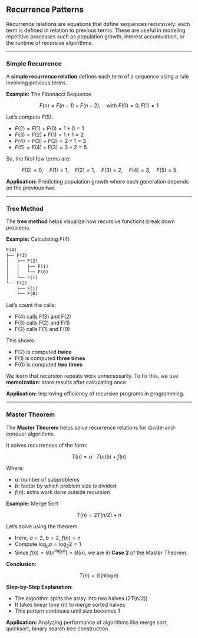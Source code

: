## Recurrence Patterns

Recurrence relations are equations that define sequences recursively: each term is defined in relation to previous terms. These are useful in modeling repetitive processes such as population growth, interest accumulation, or the runtime of recursive algorithms.

---

### Simple Recurrence

A **simple recurrence relation** defines each term of a sequence using a rule involving previous terms.

**Example:** The Fibonacci Sequence

$$
F(n) = F(n-1) + F(n-2), \quad \text{with } F(0) = 0, F(1) = 1
$$

Let’s compute $F(5)$:

* $F(2) = F(1) + F(0) = 1 + 0 = 1$
* $F(3) = F(2) + F(1) = 1 + 1 = 2$
* $F(4) = F(3) + F(2) = 2 + 1 = 3$
* $F(5) = F(4) + F(3) = 3 + 2 = 5$

So, the first few terms are:

$$
F(0) = 0,\quad F(1) = 1,\quad F(2) = 1,\quad F(3) = 2,\quad F(4) = 3,\quad F(5) = 5
$$

**Application:** Predicting population growth where each generation depends on the previous two.

---

### Tree Method

The **tree method** helps visualize how recursive functions break down problems.

**Example:** Calculating $F(4)$

```txt
F(4)
├── F(3)
│   ├── F(2)
│   │   ├── F(1)
│   │   └── F(0)
│   └── F(1)
└── F(2)
    ├── F(1)
    └── F(0)
```

Let’s count the calls:

* F(4) calls F(3) and F(2)
* F(3) calls F(2) and F(1)
* F(2) calls F(1) and F(0)

This shows:

* F(2) is computed **twice**
* F(1) is computed **three times**
* F(0) is computed **two times**

We learn that recursion repeats work unnecessarily. To fix this, we use **memoization**: store results after calculating once.

**Application:** Improving efficiency of recursive programs in programming.

---

### Master Theorem

The **Master Theorem** helps solve recurrence relations for divide-and-conquer algorithms.

It solves recurrences of the form:

$$
T(n) = a \cdot T(n/b) + f(n)
$$

Where:

* $a$: number of subproblems
* $b$: factor by which problem size is divided
* $f(n)$: extra work done outside recursion

**Example:** Merge Sort

$$
T(n) = 2T(n/2) + n
$$

Let’s solve using the theorem:

* Here, $a = 2$, $b = 2$, $f(n) = n$
* Compute $\log_b a = \log_2 2 = 1$
* Since $f(n) = \Theta(n^{\log_b a}) = \Theta(n)$, we are in **Case 2** of the Master Theorem.

**Conclusion:**

$$
T(n) = \Theta(n \log n)
$$

**Step-by-Step Explanation:**

* The algorithm splits the array into two halves (2T(n/2))
* It takes linear time (n) to merge sorted halves
* This pattern continues until size becomes 1

**Application:** Analyzing performance of algorithms like merge sort, quicksort, binary search tree construction.

